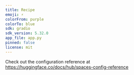 ```yaml
---
title: Recipe
emoji: ⚡
colorFrom: purple
colorTo: blue
sdk: gradio
sdk_version: 5.32.0
app_file: app.py
pinned: false
license: mit
---
```


Check out the configuration reference at https://huggingface.co/docs/hub/spaces-config-reference
